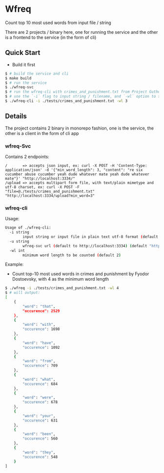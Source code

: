 # Wfreq

Count top 10 most used words from input file / string

There are 2 projects / binary here, one for running the service and the other is a frontend to the service (in the form of cli)

## Quick Start

- Build it first

```bash
$ # build the service and cli
$ make build
$ # run the service
$ ./wfreq-svc
$ # run the wfreq-cli with crimes_and_punishment.txt from Project Guthenberg
$ # use the `-i` flag to input string / filename, and `-wl` option to specify minimum word length 
$ ./wfreq-cli -i ./tests/crimes_and_punishment.txt -wl 3
```

## Details

The project contains 2 binary in monorepo fashion, one is the service, the other is a client in the form of cli app

### wfreq-Svc

Contains 2 endpoints:

``` 
/       => accepts json input, ex: curl -X POST -H 'Content-Type: application/json' -d '{"min_word_length": 3, "content": "re six cucumber abuse cucumber yeah dude whatever mate yeah dude whatever mate"}' "http://localhost:3334/" 
/upload => accepts multipart form file, with text/plain mimetype and utf-8 charset, ex: curl -X POST -F "file=@./tests/crimes_and_punishment.txt" "http://localhost:3334/upload?min_word=3"
```

### wfreq-cli

Usage:

```bash
Usage of ./wfreq-cli:
  -i string
        input string or input file in plain text utf-8 format (default "some input string")
  -u string
        wfreq-svc url (default to http://localhost:3334) (default "http://localhost:3334/")
  -wl int
        minimum word length to be counted (default 2)
```

Example:

- Count top-10 most used words in crimes and punishment by Fyodor Dostoevsky, with 4 as the minimum word length

```bash
$ ./wfreq -i ./tests/crimes_and_punishment.txt -wl 4
$ # will output:
[
    {
        "word": "that",
        "occurence": 2529
    },
    {
        "word": "with",
        "occurence": 1698
    },
    {
        "word": "have",
        "occurence": 1092
    },
    {
        "word": "from",
        "occurence": 709
    },
    {
        "word": "what",
        "occurence": 684
    },
    {
        "word": "were",
        "occurence": 678
    },
    {
        "word": "your",
        "occurence": 631
    },
    {
        "word": "been",
        "occurence": 560
    },
    {
        "word": "they",
        "occurence": 548
    }
]
```
